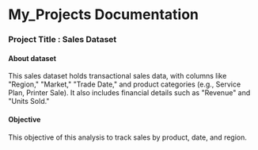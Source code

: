 # My_Projects Documentation

### Project Title : Sales Dataset

#### About dataset
 This sales dataset holds transactional sales data, with columns like "Region," "Market," "Trade Date," and product categories (e.g., Service Plan, Printer Sale). It also includes financial details such as "Revenue" and "Units Sold." 
 
#### Objective
 This objective of this analysis to track sales by product, date, and region.

